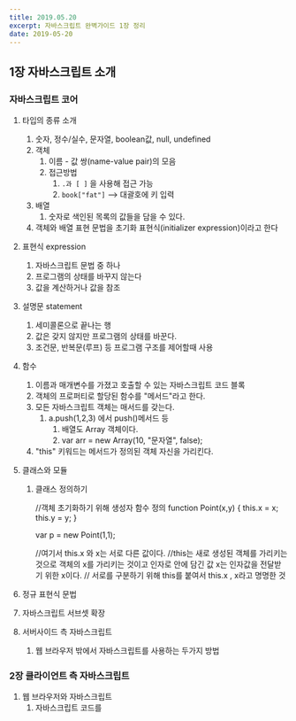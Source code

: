 ```yaml
---
title: 2019.05.20
excerpt: 자바스크립트 완벽가이드 1장 정리
date: 2019-05-20
---
```


## 1장 자바스크립트 소개

### 자바스크립트 코어

1. 타입의 종류 소개
    1. 숫자, 정수/실수, 문자열, boolean값, null, undefined
    2. 객체
        1. 이름 - 값 쌍(name-value pair)의 모음
        2. 접근방법
            1. `.과 [ ]` 을 사용해 접근 가능
            2. `book["fat"]` —> 대괄호에 키 입력
    3. 배열
        1. 숫자로 색인된 목록의 값들을 담을 수 있다.
    4. 객체와 배열 표현 문법을 초기화 표현식(initializer expression)이라고 한다
2. 표현식 expression
    1. 자바스크립트 문법 중 하나
    2. 프로그램의 상태를 바꾸지 않는다
    3. 값을 계산하거나 값을 참조
3. 설명문 statement
    1. 세미콜론으로 끝나는 행
    2. 값은 갖지 않지만 프로그램의 상태를 바꾼다. 
    3. 조건문, 반복문(루프) 등 프로그램 구조를 제어할때 사용
4. 함수 
    1. 이름과 매개변수를 가졌고 호출할 수 있는 자바스크립트 코드 블록
    2. 객체의 프로퍼티로 할당된 함수를 "메서드"라고 한다.
    3. 모든 자바스크립트 객체는 매서드를 갖는다.
        1. a.push(1,2,3) 에서 push()메서드 등 
            1. 배열도 Array 객체이다. 
            2. var arr = new Array(10, "문자열", false);
    4. "this" 키워드는 메서드가 정의된 객체 자신을 가리킨다.
5. 클래스와 모듈
    1. 클래스 정의하기

        //객체 초기화하기 위해 생성자 함수 정의 
        function Point(x,y) {
        	this.x = x;
        	this.y = y; }
        
        var p = new Point(1,1);
        
        //여기서 this.x 와 x는 서로 다른 값이다.
        //this는 새로 생성된 객체를 가리키는 것으로 객체의 x를 가리키는 것이고 인자로 안에 담긴 값 x는 인자값을 전달받기 위한 x이다. 
        // 서로를 구분하기 위해 this를 붙여서 this.x , x라고 명명한 것

6. 정규 표현식 문법
7. 자바스크립트 서브셋 확장
8. 서버사이드 측 자바스크립트 
    1. 웹 브라우저 밖에서 자바스크립트를 사용하는 두가지 방법 

### 2장 클라이언트 측 자바스크립트

1. 웹 브라우저와 자바스크립트 
    1. 자바스크립트 코드를 <script> 태그를 통해 HTML파일에 내장할 수 있다는 점
2. Window 객체
    1. 자바스크립트로 웹 브라우저를 제어
    2. 클라이언트 측 자바스크립트에서 사용하는 전역함수
        1. ex) 모달 띄우기 confirm(), 위치 이동 window.location , setTimeout
3. 문서 스크립팅 
    1. HTML문서를 스크립트를 사용하여 조작 
        1. ex) document.getElementById()
4. CSS 다루기 
5. 이벤트 다루기 
6. jquery 라이브러리 
7. HTTP 스크립팅
    1. 자바스크립트의 네트워킹 API를 사용해 HTTP 요청을 스크립트 하는 방법 
8. 클라이언트 스토리지 
    1. 웹 에플리케이션에 필요한 데이터를 클라이언트 측에 저장하는 방법 
9. 미디어와 그래픽 스크립팅 
    1. HTML <canvas> 다루기 
10. HTML5 API